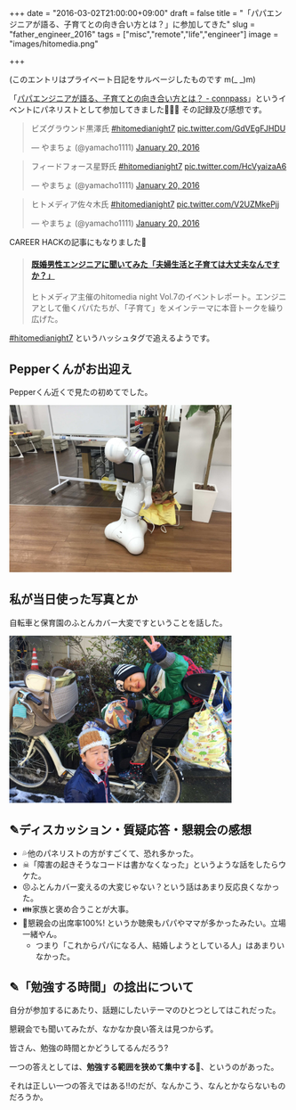 +++
date = "2016-03-02T21:00:00+09:00"
draft = false
title = "「パパエンジニアが語る、子育てとの向き合い方とは？」に参加してきた"
slug = "father_engineer_2016"
tags = ["misc","remote","life","engineer"]
image = "images/hitomedia.png"

+++

(このエントリはプライベート日記をサルベージしたものです m(_ _)m)

「[パパエンジニアが語る、子育てとの向き合い方とは？ - connpass](https://hitomedia-night.connpass.com/event/24704/)」というイベントにパネリストとして参加してきました💪👀👨
その記録及び感想です。

<!--more-->

<blockquote class="twitter-tweet" data-lang="en"><p lang="ja" dir="ltr">ビズグラウンド黒澤氏 <a href="https://twitter.com/hashtag/hitomedianight7?src=hash">#hitomedianight7</a> <a href="https://t.co/GdVEgFJHDU">pic.twitter.com/GdVEgFJHDU</a></p>&mdash; やまちょ (@yamacho1111) <a href="https://twitter.com/yamacho1111/status/689759934725038080">January 20, 2016</a></blockquote>
<script async src="//platform.twitter.com/widgets.js" charset="utf-8"></script>

<blockquote class="twitter-tweet" data-lang="en"><p lang="ja" dir="ltr">フィードフォース星野氏 <a href="https://twitter.com/hashtag/hitomedianight7?src=hash">#hitomedianight7</a> <a href="https://t.co/HcVyaizaA6">pic.twitter.com/HcVyaizaA6</a></p>&mdash; やまちょ (@yamacho1111) <a href="https://twitter.com/yamacho1111/status/689760402591199233">January 20, 2016</a></blockquote>
<script async src="//platform.twitter.com/widgets.js" charset="utf-8"></script>

<blockquote class="twitter-tweet" data-lang="en"><p lang="ja" dir="ltr">ヒトメディア佐々木氏 <a href="https://twitter.com/hashtag/hitomedianight7?src=hash">#hitomedianight7</a> <a href="https://t.co/V2UZMkePjj">pic.twitter.com/V2UZMkePjj</a></p>&mdash; やまちょ (@yamacho1111) <a href="https://twitter.com/yamacho1111/status/689761115069222912">January 20, 2016</a></blockquote>
<script async src="//platform.twitter.com/widgets.js" charset="utf-8"></script>

CAREER HACKの記事にもなりました💪

<blockquote class="embedly-card" data-card-key="6f257114b6df4413a3f5872a7e143278" data-card-type="article-full"><h4><a href="http://www.huffingtonpost.jp/careerhack-enjapan/career-hack-hitomedia_b_9214772.html">既婚男性エンジニアに聞いてみた「夫婦生活と子育ては大丈夫なんですか？」</a></h4><p>ヒトメディア主催のhitomedia night Vol.7のイベントレポート。エンジニアとして働くパパたちが、「子育て」をメインテーマに本音トークを繰り広げた。</p></blockquote>
<script async src="//cdn.embedly.com/widgets/platform.js" charset="UTF-8"></script>

[#hitomedianight7](https://twitter.com/search?f=tweets&vertical=default&q=%23hitomedianight7) というハッシュタグで追えるようです。

## Pepperくんがお出迎え

Pepperくん近くで見たの初めてでした。

<img alt="hitomedia pepper" src="/images/hitomedia_pepper.jpg" width=400>

## 私が当日使った写真とか

自転車と保育園のふとんカバー大変ですということを話した。

<img alt="my sons bicycle" src="/images/my_sons_bicycle.jpg" width=400>

## ✎ディスカッション・質疑応答・懇親会の感想

* 💦他のパネリストの方がすごくて、恐れ多かった。
* ☠「障害の起きそうなコードは書かなくなった」というような話をしたらウケた。
* 😣ふとんカバー変えるの大変じゃない？という話はあまり反応良くなかった。
* 👪家族と褒め合うことが大事。
* 🍕懇親会の出席率100%! というか聴衆もパパやママが多かったみたい。立場一緒やん。
    * つまり「これからパパになる人、結婚しようとしている人」はあまりいなかった。

## ✎「勉強する時間」の捻出について

自分が参加するにあたり、話題にしたいテーマのひとつとしてはこれだった。

懇親会でも聞いてみたが、なかなか良い答えは見つからず。

皆さん、勉強の時間とかどうしてるんだろう?

一つの答えとしては、**勉強する範囲を狭めて集中する💪**、というのがあった。

それは正しい一つの答えではある!!のだが、なんかこう、なんとかならないものだろうか。

